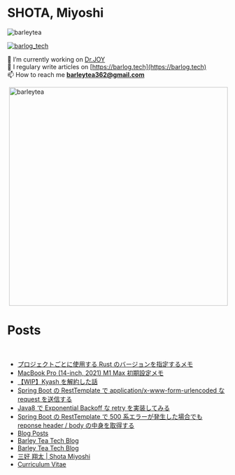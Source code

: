 <h1 align="left">SHOTA, Miyoshi</h1>
<p align="left"> <img src="https://komarev.com/ghpvc/?username=barleytea&label=Profile%20views&color=0e75b6&style=flat" alt="barleytea" /> </p>

<p align="left"> <a href="https://twitter.com/barlog_tech" target="blank"><img src="https://img.shields.io/twitter/follow/barlog_tech?logo=twitter&style=for-the-badge" alt="barlog_tech" /></a> </p>

🔭 I’m currently working on [Dr.JOY](https://www.drjoy.jp/)  
📝 I regulary write articles on [https://barlog.tech](https://barlog.tech)  
📫 How to reach me **barleytea362@gmail.com**  

<p>&nbsp;<img align="center" src="https://github-readme-stats.vercel.app/api/top-langs/?username=barleytea&layout=compact&locale=en&theme=dracula&hide=html" width="500px;" alt="barleytea" /></p>

<h1 align="left">Posts</h1>
<br>

<!-- BLOG-POST-LIST:START -->
- [プロジェクトごとに使用する Rust のバージョンを指定するメモ](https://barlog.tech/894a9eee24b54699ab919f7b83340a17)
- [MacBook Pro &lpar;14-inch, 2021&rpar; M1 Max 初期設定メモ](https://barlog.tech/33886a823e244522b427317de0952a9e)
- [【WIP】Kyash を解約した話](https://barlog.tech/da217580089c4595a57361d68f0ff427)
- [Spring Boot の RestTemplate で application/x-www-form-urlencoded な request を送信する](https://barlog.tech/ce04019ec3b644458cd6ca14a27d0281)
- [Java8 で Exponential Backoff な retry を実装してみる](https://barlog.tech/fe9cae9c370e4c90abd7a08129d4d0d7)
- [Spring Boot の RestTemplate で 500 系エラーが発生した場合でも reponse header / body の中身を取得する](https://barlog.tech/45f3be86eb8a45358124ecfb634ab9a5)
- [Blog Posts](https://barlog.tech/542247f2d60d45aaa2efbf7713828861)
- [Barley Tea Tech Blog](https://barlog.tech/5a6e2fdeb4314ce4a242b80dd87989e0)
- [Barley Tea Tech Blog](https://barlog.tech/)
- [三好 翔太 | Shota Miyoshi](https://barlog.tech/b94fcc165b1246a2b8ec754c36b07f65)
- [Curriculum Vitae](https://barlog.tech/103f2ee6962c471e80ee27ff3004c8c0)
<!-- BLOG-POST-LIST:END -->
